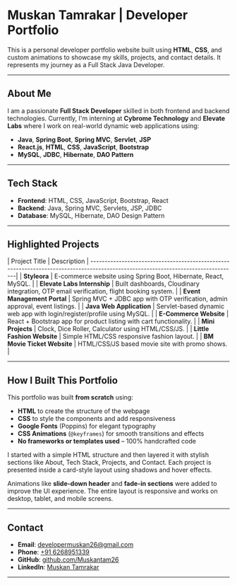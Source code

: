 #  Muskan Tamrakar | Developer Portfolio

This is a personal developer portfolio website built using **HTML**, **CSS**, and custom animations to showcase my skills, projects, and contact details. It represents my journey as a Full Stack Java Developer.

---

##  About Me

I am a passionate **Full Stack Developer** skilled in both frontend and backend technologies. Currently, I'm interning at **Cybrome Technology** and **Elevate Labs** where I work on real-world dynamic web applications using:

-  **Java**, **Spring Boot**, **Spring MVC**, **Servlet**, **JSP**
-  **React.js**, **HTML**, **CSS**, **JavaScript**, **Bootstrap**
-  **MySQL**, **JDBC**, **Hibernate**, **DAO Pattern**

---

##  Tech Stack

- **Frontend**: HTML, CSS, JavaScript, Bootstrap, React
- **Backend**: Java, Spring MVC, Servlets, JSP, JDBC
- **Database**: MySQL, Hibernate, DAO Design Pattern

---

##  Highlighted Projects

| Project Title                 | Description                                                                                     |
----------------------------------------------------------------------------------------------------------------------------------|
| **Styleora**                 | E-commerce website using Spring Boot, Hibernate, React, MySQL.                                   |
| **Elevate Labs Internship**  | Built dashboards, Cloudinary integration, OTP email verification, flight booking system.         |
| **Event Management Portal**  | Spring MVC + JDBC app with OTP verification, admin approval, event listings.                     |
| **Java Web Application**     | Servlet-based dynamic web app with login/register/profile using MySQL.                           |
| **E-Commerce Website**       | React + Bootstrap app for product listing with cart functionality.                               |
| **Mini Projects**            | Clock, Dice Roller, Calculator using HTML/CSS/JS.                                                |
| **Little Fashion Website**   | Simple HTML/CSS responsive fashion layout.                                                       |
| **BM Movie Ticket Website**  | HTML/CSS/JS based movie site with promo shows.                                                   |

---

##  How I Built This Portfolio

This portfolio was built **from scratch** using:

-  **HTML** to create the structure of the webpage
-  **CSS** to style the components and add responsiveness
-  **Google Fonts** (Poppins) for elegant typography
-  **CSS Animations** (`@keyframes`) for smooth transitions and effects
-  **No frameworks or templates used** – 100% handcrafted code

I started with a simple HTML structure and then layered it with stylish sections like About, Tech Stack, Projects, and Contact. Each project is presented inside a card-style layout using shadows and hover effects.

Animations like **slide-down header** and **fade-in sections** were added to improve the UI experience. The entire layout is responsive and works on desktop, tablet, and mobile screens.

---

##  Contact

- **Email**: [developermuskan26@gmail.com](mailto:developermuskan26@gmail.com)
- **Phone**: [+91 6268951339](tel:+916268951339)
- **GitHub**: [github.com/Muskantam26](https://github.com/Muskantam26)
- **LinkedIn**: [Muskan Tamrakar](https://www.linkedin.com/in/muskan-tamrakar-)

---


